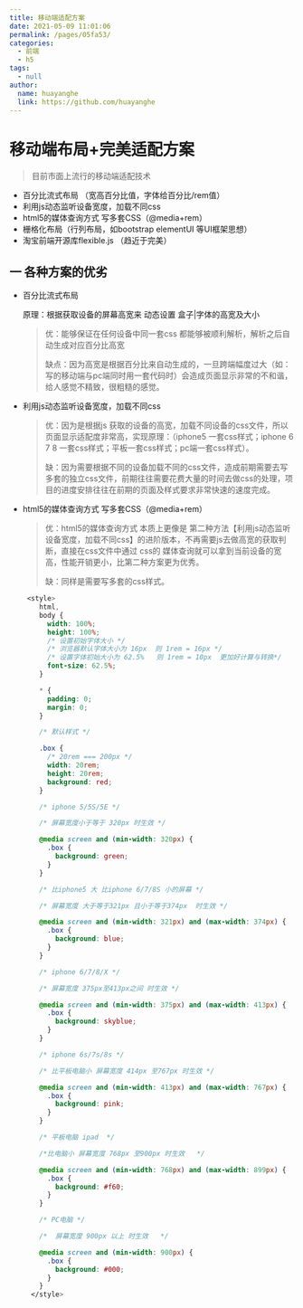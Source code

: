 ```yaml
---
title: 移动端适配方案
date: 2021-05-09 11:01:06
permalink: /pages/05fa53/
categories: 
  - 前端
  - h5
tags: 
  - null
author: 
  name: huayanghe
  link: https://github.com/huayanghe
---
```

# 移动端布局+完美适配方案



> 目前市面上流行的移动端适配技术

- 百分比流式布局 （宽高百分比值，字体给百分比/rem值）
- 利用js动态监听设备宽度，加载不同css
- html5的媒体查询方式 写多套CSS（@media+rem）
- 栅格化布局（行列布局，如bootstrap elementUI 等UI框架思想）
- 淘宝前端开源库flexible.js  （趋近于完美）

## 一  各种方案的优劣

- 百分比流式布局 

  原理：根据获取设备的屏幕高宽来 动态设置 盒子|字体的高宽及大小

  > 优：能够保证在任何设备中同一套css 都能够被顺利解析，解析之后自动生成对应百分比高宽
  >
  > 缺点：因为高宽是根据百分比来自动生成的，一旦跨端幅度过大（如：写的移动端与pc端同时用一套代码时）会造成页面显示非常的不和谐，给人感觉不精致，很粗糙的感觉。

- 利用js动态监听设备宽度，加载不同css

  > 优：因为是根据js 获取的设备的高宽，加载不同设备的css文件，所以页面显示适配度非常高，实现原理：（iphone5 一套css样式；iphone 6 7 8 一套css样式；平板一套css样式；pc端一套css样式）。
  >
  > 缺：因为需要根据不同的设备加载不同的css文件，造成前期需要去写多套的独立css文件，前期往往需要花费大量的时间去做css的处理，项目的进度安排往往在前期的页面及样式要求非常快速的速度完成。

- html5的媒体查询方式 写多套CSS（@media+rem）

  > 优：html5的媒体查询方式 本质上更像是 第二种方法【利用js动态监听设备宽度，加载不同css】的进阶版本，不再需要js去做高宽的获取判断，直接在css文件中通过 css的 媒体查询就可以拿到当前设备的宽高，性能开销更小，比第二种方案更为优秀。
  >
  > 缺：同样是需要写多套的css样式。
  
  ```css
   <style>
      html,
      body {
        width: 100%;
        height: 100%;
        /* 设置初始字体大小 */
        /* 浏览器默认字体大小为 16px  则 1rem = 16px */
        /* 设置字体初始大小为 62.5%   则 1rem = 10px  更加好计算与转换*/
        font-size: 62.5%;
      }
  
      * {
        padding: 0;
        margin: 0;
      }
  
      /* 默认样式 */
  
      .box {
        /* 20rem === 200px */
        width: 20rem;
        height: 20rem;
        background: red;
      }
  
      /* iphone 5/5S/5E */
  
      /* 屏幕宽度小于等于 320px 时生效 */
  
      @media screen and (min-width: 320px) {
        .box {
          background: green;
        }
      }
  
      /* 比iphone5 大 比iphone 6/7/8S 小的屏幕 */
  
      /* 屏幕宽度 大于等于321px 且小于等于374px  时生效 */
  
      @media screen and (min-width: 321px) and (max-width: 374px) {
        .box {
          background: blue;
        }
      }
  
      /* iphone 6/7/8/X */
  
      /* 屏幕宽度 375px至413px之间 时生效 */
  
      @media screen and (min-width: 375px) and (max-width: 413px) {
        .box {
          background: skyblue;
        }
      }
  
      /* iphone 6s/7s/8s */
  
      /* 比平板电脑小 屏幕宽度 414px 至767px 时生效 */
  
      @media screen and (min-width: 413px) and (max-width: 767px) {
        .box {
          background: pink;
        }
      }
  
      /* 平板电脑 ipad  */
  
      /*比电脑小 屏幕宽度 768px 至900px 时生效   */
  
      @media screen and (min-width: 768px) and (max-width: 899px) {
        .box {
          background: #f60;
        }
      }
  
      /* PC电脑 */
  
      /*  屏幕宽度 900px 以上 时生效   */
  
      @media screen and (min-width: 900px) {
        .box {
          background: #000;
        }
      }
    </style>
  
  ```
  
  

